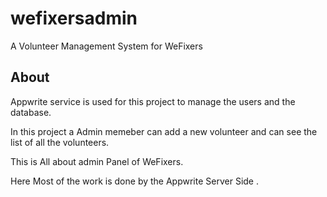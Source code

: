 # wefixersadmin

A Volunteer Management System for WeFixers

## About 
Appwrite service is used for this project to manage the users and the database.

In this project a Admin memeber can add a new volunteer and can see the list of all the volunteers.

This is All about admin Panel of WeFixers.

Here Most of the work is done by the Appwrite Server Side .


